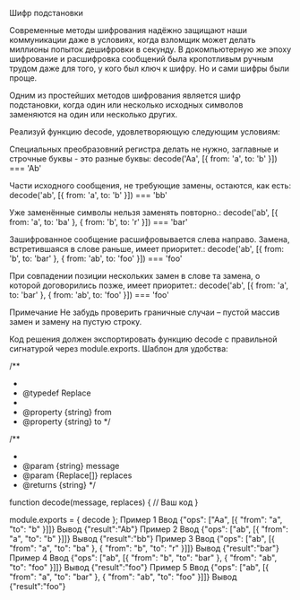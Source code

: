 Шифр подстановки

Современные методы шифрования надёжно защищают наши коммуникации даже в условиях, когда взломщик может делать миллионы попыток дешифровки в секунду. В докомпьютерную же эпоху шифрование и расшифровка сообщений была кропотливым ручным трудом даже для того, у кого был ключ к шифру. Но и сами шифры были проще.

Одним из простейших методов шифрования является шифр подстановки, когда один или несколько исходных символов заменяются на один или несколько других.

Реализуй функцию decode, удовлетворяющую следующим условиям:

Специальных преобразовний регистра делать не нужно, заглавные и строчные буквы - это разные буквы:
decode('Aa', [{ from: 'a', to: 'b' }]) === 'Ab'

Части исходного сообщения, не требующие замены, остаются, как есть:
decode('ab', [{ from: 'a', to: 'b' }]) === 'bb'

Уже заменённые символы нельзя заменять повторно.:
decode('ab', [{ from: 'a', to: 'ba' }, { from: 'b', to: 'r' }]) === 'bar'

Зашифрованное сообщение расшифровывается слева направо. Замена, встретившаяся в слове раньше, имеет приоритет.:
decode('ab', [{ from: 'b', to: 'bar' }, { from: 'ab', to: 'foo' }]) === 'foo'

При совпадении позиции нескольких замен в слове та замена, о которой договорились позже, имеет приоритет.:
decode('ab', [{ from: 'a', to: 'bar' }, { from: 'ab', to: 'foo' }]) === 'foo'

Примечание
Не забудь проверить граничные случаи – пустой массив замен и замену на пустую строку.

Код решения должен экспортировать функцию decode с правильной сигнатурой через module.exports. Шаблон для удобства:

/\*\*

-
- @typedef Replace
-
- @property {string} from
- @property {string} to
  \*/

/\*\*

-
- @param {string} message
- @param {Replace[]} replaces
- @returns {string}
  \*/

function decode(message, replaces) {
// Ваш код
}

module.exports = { decode };
Пример 1
Ввод
{"ops": ["Aa", [{ "from": "a", "to": "b" }]]}
Вывод
{"result":"Ab"}
Пример 2
Ввод
{"ops": ["ab", [{ "from": "a", "to": "b" }]]}
Вывод
{"result":"bb"}
Пример 3
Ввод
{"ops": ["ab", [{ "from": "a", "to": "ba" }, { "from": "b", "to": "r" }]]}
Вывод
{"result":"bar"}
Пример 4
Ввод
{"ops": ["ab", [{ "from": "b", "to": "bar" }, { "from": "ab", "to": "foo" }]]}
Вывод
{"result":"foo"}
Пример 5
Ввод
{"ops": ["ab", [{ "from": "a", "to": "bar" }, { "from": "ab", "to": "foo" }]]}
Вывод
{"result":"foo"}
